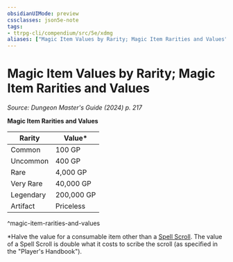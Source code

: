 ```yaml
---
obsidianUIMode: preview
cssclasses: json5e-note
tags:
- ttrpg-cli/compendium/src/5e/xdmg
aliases: ["Magic Item Values by Rarity; Magic Item Rarities and Values"]
---
```

# Magic Item Values by Rarity; Magic Item Rarities and Values
*Source: Dungeon Master's Guide (2024) p. 217* 

**Magic Item Rarities and Values**

| Rarity | Value* |
|--------|--------|
| Common | 100 GP |
| Uncommon | 400 GP |
| Rare | 4,000 GP |
| Very Rare | 40,000 GP |
| Legendary | 200,000 GP |
| Artifact | Priceless |
^magic-item-rarities-and-values

*Halve the value for a consumable item other than a [Spell Scroll](Misc%20Files/CLI/compendium/items/spell-scroll-xdmg.md). The value of a Spell Scroll is double what it costs to scribe the scroll (as specified in the "Player's Handbook").